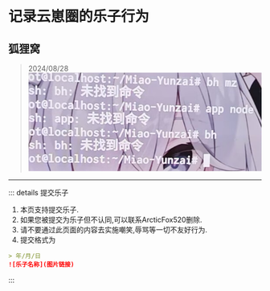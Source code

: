 # 记录云崽圈的乐子行为
## 狐狸窝

> 2024/08/28
![AppNode](app_node.jpg)

---

::: details 提交乐子
1. 本页支持提交乐子.
2. 如果您被提交为乐子但不认同,可以联系ArcticFox520删除.
3. 请不要通过此页面的内容去实施嘲笑,辱骂等一切不友好行为.
4. 提交格式为
```md
> 年/月/日
![乐子名称](图片链接)
```
:::
